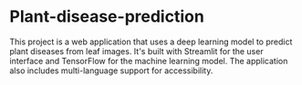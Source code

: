 # Plant-disease-prediction
This project is a web application that uses a deep learning model to predict plant diseases from leaf images. It's built with Streamlit for the user interface and TensorFlow for the machine learning model. The application also includes multi-language support for accessibility.
